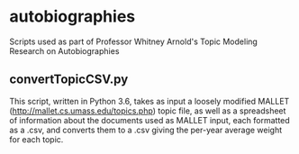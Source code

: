 # autobiographies
Scripts used as part of Professor Whitney Arnold's Topic Modeling Research on Autobiographies

## convertTopicCSV.py
This script, written in Python 3.6, takes as input a loosely modified MALLET (http://mallet.cs.umass.edu/topics.php) topic file, as well as a spreadsheet of information about the documents used as MALLET input, each formatted as a .csv, and converts them to a .csv giving the per-year average weight for each topic.
